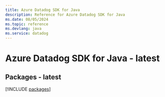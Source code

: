 ```yaml
---
title: Azure Datadog SDK for Java
description: Reference for Azure Datadog SDK for Java
ms.date: 08/05/2024
ms.topic: reference
ms.devlang: java
ms.service: datadog
---
```

# Azure Datadog SDK for Java - latest
## Packages - latest
[!INCLUDE [packages](datadog-index.md)]